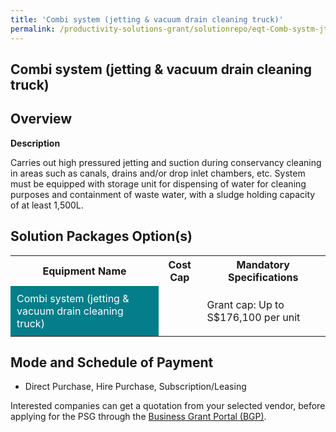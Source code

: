 ```yaml
---
title: 'Combi system (jetting & vacuum drain cleaning truck)'
permalink: /productivity-solutions-grant/solutionrepo/eqt-Comb-systm-jttng-&-vcuum-drn-clnng-truck-Envronmntl-Srvcs
---
```


## Combi system (jetting & vacuum drain cleaning truck)

## Overview

**Description**

Carries out high pressured jetting and suction during conservancy cleaning in areas such as canals, drains and/or drop inlet chambers, etc. System must be equipped with storage unit for dispensing of water for cleaning purposes and containment of waste water, with a sludge holding capacity of at least 1,500L.

## Solution Packages Option(s)

<table>
<tr>
<th><b>Equipment Name</b></th>
<th><b>Cost Cap</b></th>
<th><b>Mandatory Specifications</b></th>
</tr>
<tr>
<td style='padding: 10px; background-color: #037E8A; color: #FFFFFF;'>Combi system (jetting & vacuum drain cleaning truck)</td>
<td style='padding: 10px;'></td>
<td style='padding: 10px;'>Grant cap: Up to S$176,100 per unit</td>
</tr>
</table>

## Mode and Schedule of Payment

 - Direct Purchase, Hire Purchase, Subscription/Leasing

Interested companies can get a quotation from your selected vendor, before applying for the PSG through the <a href='https://www.businessgrants.gov.sg/' target='_blank' rel='noopener'>Business Grant Portal (BGP)</a>.

<script src="/jquery/resize-tables.js"></script>

